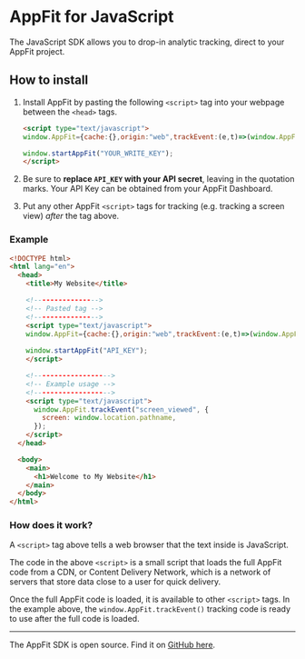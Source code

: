 # AppFit for JavaScript

The JavaScript SDK allows you to drop-in analytic tracking, direct to your AppFit project.

## How to install

1. Install AppFit by pasting the following `<script>` tag into your webpage between the `<head>` tags.

   ```html
   <script type="text/javascript">
   window.AppFit={cache:{},origin:"web",trackEvent:(e,t)=>(window.AppFit.cache||(window.AppFit.cache={}),window.AppFit.cache.events||(window.AppFit.cache.events=[]),window.AppFit.cache.events.push({eventName:e,payload:t}),Promise.resolve()),identifyUser(e){window.AppFit.cache||(window.AppFit.cache={}),window.AppFit.cache.identity=e}},window.startAppFit=e=>{window.AppFit.apiKey=e;var t=document.createElement("script");t.type="module",t.src="https://d1433kipn7zjh1.cloudfront.net/browser-sdk/appfit-v1.js";var i=document.createElement("script");i.noModule=!0,i.src="https://d1433kipn7zjh1.cloudfront.net/browser-sdk/appfit-v1-legacy.js";var p=document.getElementsByTagName("script")[0];p.parentNode.insertBefore(t,p),p.parentNode.insertBefore(i,p)},
   
   window.startAppFit("YOUR_WRITE_KEY");
   </script>
   ```

2. Be sure to **replace `API_KEY` with your API secret**, leaving in the quotation marks. Your API Key can be obtained from your AppFit Dashboard.

3. Put any other AppFit `<script>` tags for tracking (e.g. tracking a screen view) _after_ the tag above.

### Example

```html
<!DOCTYPE html>
<html lang="en">
  <head>
    <title>My Website</title>

    <!---------------->
    <!-- Pasted tag -->
    <!---------------->
    <script type="text/javascript">
    window.AppFit={cache:{},origin:"web",trackEvent:(e,t)=>(window.AppFit.cache||(window.AppFit.cache={}),window.AppFit.cache.events||(window.AppFit.cache.events=[]),window.AppFit.cache.events.push({eventName:e,payload:t}),Promise.resolve()),identifyUser(e){window.AppFit.cache||(window.AppFit.cache={}),window.AppFit.cache.identity=e}},window.startAppFit=e=>{window.AppFit.apiKey=e;var t=document.createElement("script");t.type="module",t.src="https://d1433kipn7zjh1.cloudfront.net/browser-sdk/appfit-v1.js";var i=document.createElement("script");i.noModule=!0,i.src="https://d1433kipn7zjh1.cloudfront.net/browser-sdk/appfit-v1-legacy.js";var p=document.getElementsByTagName("script")[0];p.parentNode.insertBefore(t,p),p.parentNode.insertBefore(i,p)},
    
    window.startAppFit("API_KEY");
    </script>

    <!------------------->
    <!-- Example usage -->
    <!------------------->
    <script type="text/javascript">
      window.AppFit.trackEvent("screen_viewed", {
        screen: window.location.pathname,
      });
    </script>
  </head>

  <body>
    <main>
      <h1>Welcome to My Website</h1>
    </main>
  </body>
</html>
```

### How does it work?

A `<script>` tag above tells a web browser that the text inside is JavaScript.

The code in the above `<script>` is a small script that loads the full AppFit code from a CDN, or Content Delivery Network, which is a network of servers that store data close to a user for quick delivery.

Once the full AppFit code is loaded, it is available to other `<script>` tags. In the example above, the `window.AppFit.trackEvent()` tracking code is ready to use after the full code is loaded.

---

The AppFit SDK is open source. Find it on [GitHub here](https://github.com/uptech/appfit-javascript-sdk).
